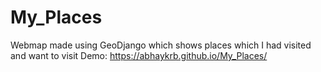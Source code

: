# My_Places
Webmap made using GeoDjango which shows places which I had visited and want to visit
Demo: https://abhaykrb.github.io/My_Places/

